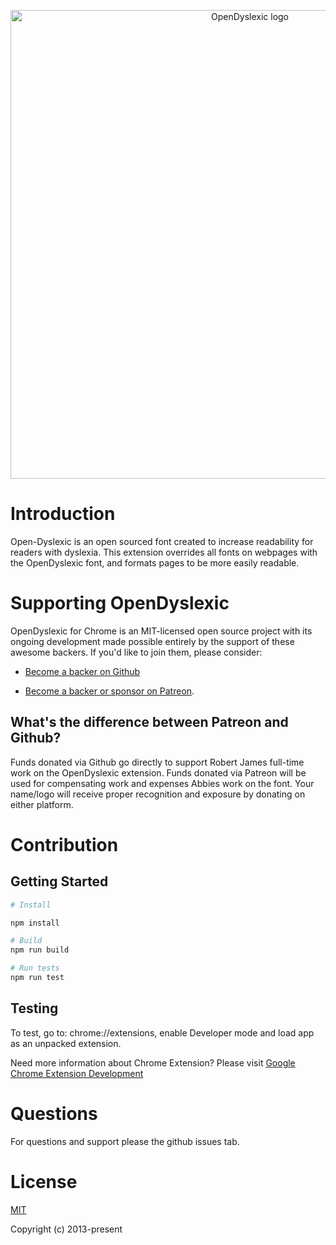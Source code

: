 <p align="center">
    <a href="https://wwww.opendyslexic.com" target="_blank" rel="noopener noreferrer">
      <img width="750" src="./app/images/readme.png" alt="OpenDyslexic logo">
    </a>
</p>





# Introduction
Open-Dyslexic is an open sourced font created to increase readability for readers with dyslexia. This extension overrides all fonts on webpages with the OpenDyslexic font, and formats pages to be more easily readable.


# Supporting OpenDyslexic

OpenDyslexic for Chrome is an MIT-licensed open source project with its ongoing development made possible entirely by the support of these awesome backers. If you'd like to join them, please consider:



- [Become a backer on Github ](https://github.com/sponsors/RobertJGabriel)

- [Become a backer or sponsor on Patreon](https://patreon.com/opendyslexic).

## What's the difference between Patreon and Github?

Funds donated via Github go directly to support Robert James full-time work on the OpenDyslexic extension. Funds donated via Patreon will be used for compensating work and expenses Abbies work on the font. Your name/logo will receive proper recognition and exposure by donating on either platform.




# Contribution
## Getting Started

```sh
# Install

npm install

# Build
npm run build

# Run tests
npm run test
```

## Testing

To test, go to: chrome://extensions, enable Developer mode and load app as an unpacked extension.

Need more information about Chrome Extension? Please visit [Google Chrome Extension Development](http://developer.chrome.com/extensions/devguide.html)

# Questions

For questions and support please the github issues tab.



# License

[MIT](http://opensource.org/licenses/MIT)

Copyright (c) 2013-present





